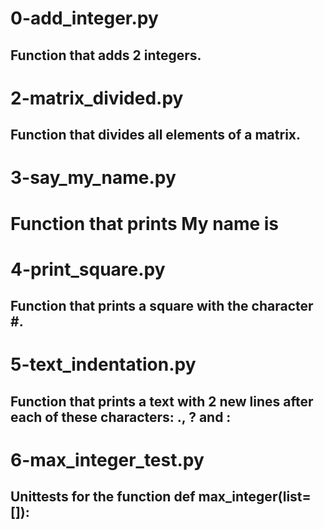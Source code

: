 # 0-add_integer.py
## Function that adds 2 integers.

# 2-matrix_divided.py
## Function that divides all elements of a matrix.

# 3-say_my_name.py
# Function that prints My name is <first name> <last name>

# 4-print_square.py
## Function that prints a square with the character #.

# 5-text_indentation.py
## Function that prints a text with 2 new lines after each of these characters: ., ? and :

# 6-max_integer_test.py
## Unittests for the function def max_integer(list=[]):


